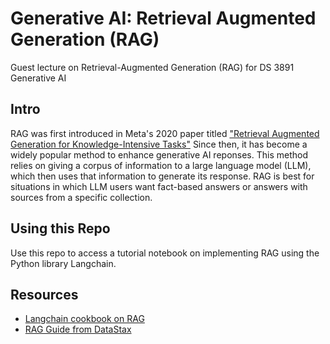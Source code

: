 # Generative AI: Retrieval Augmented Generation (RAG)
Guest lecture on Retrieval-Augmented Generation (RAG) for DS 3891 Generative AI 

## Intro

RAG was first introduced in Meta's 2020 paper titled ["Retrieval Augmented Generation for Knowledge-Intensive Tasks"](https://arxiv.org/abs/2005.11401) Since then, it has become a widely popular method to enhance generative AI reponses. This method relies on giving a corpus of information to a large language model (LLM), which then uses that information to generate its response.
RAG is best for situations in which LLM users want fact-based answers or answers with sources from a specific collection.

## Using this Repo

Use this repo to access a tutorial notebook on implementing RAG using the Python library Langchain. 

## Resources

- [Langchain cookbook on RAG](https://python.langchain.com/docs/expression_language/cookbook/retrieval)
- [RAG Guide from DataStax](https://www.datastax.com/guides/what-is-retrieval-augmented-generation)

